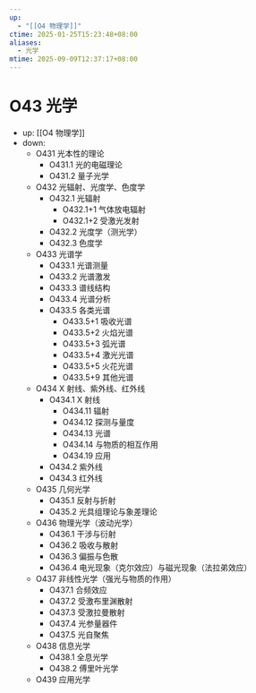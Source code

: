 ```yaml
---
up:
  - "[[O4 物理学]]"
ctime: 2025-01-25T15:23:48+08:00
aliases:
  - 光学
mtime: 2025-09-09T12:37:17+08:00
---
```


# O43 光学

- up: [[O4 物理学]]
- down:	
	- O431 光本性的理论
		- O431.1 光的电磁理论
		- O431.2 量子光学
	- O432 光辐射、光度学、色度学
		- O432.1 光辐射
			- O432.1+1 气体放电辐射
			- O432.1+2 受激光发射
		- O432.2 光度学（测光学）
		- O432.3 色度学
	- O433 光谱学
		- O433.1 光谱测量
		- O433.2 光谱激发
		- O433.3 谱线结构
		- O433.4 光谱分析
		- O433.5 各类光谱
			- O433.5+1 吸收光谱
			- O433.5+2 火焰光谱
			- O433.5+3 弧光谱
			- O433.5+4 激光光谱
			- O433.5+5 火花光谱
			- O433.5+9 其他光谱
	- O434 X 射线、紫外线、红外线
		- O434.1 X 射线
			- O434.11 辐射
			- O434.12 探测与量度
			- O434.13 光谱
			- O434.14 与物质的相互作用
			- O434.19 应用
		- O434.2 紫外线
		- O434.3 红外线
	- O435 几何光学
		- O435.1 反射与折射
		- O435.2 光具组理论与象差理论
	- O436 物理光学（波动光学）
		- O436.1 干涉与衍射
		- O436.2 吸收与散射
		- O436.3 偏振与色散
		- O436.4 电光现象（克尔效应）与磁光现象（法拉弟效应）
	- O437 非线性光学（强光与物质的作用）
		- O437.1 合频效应
		- O437.2 受激布里渊散射
		- O437.3 受激拉曼散射
		- O437.4 光参量器件
		- O437.5 光自聚焦
	- O438 信息光学
		- O438.1 全息光学
		- O438.2 傅里叶光学
	- O439 应用光学
	
